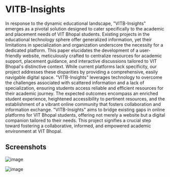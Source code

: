 
# VITB-Insights

In response to the dynamic educational landscape, "VITB-Insights" emerges as a pivotal solution designed to cater specifically to the academic and placement needs of VIT Bhopal students. Existing projects in the educational technology sphere offer generalized information, yet their limitations in specialization and organization underscore the necessity for a dedicated platform. This paper elucidates the development of a user-friendly website, meticulously crafted to centralize resources for academic support, placement guidance, and interactive discussions tailored to VIT Bhopal's distinctive context. While current platforms lack specificity, our project addresses these disparities by providing a comprehensive, easily navigable digital space. "VITB-Insights" leverages technology to overcome the challenges associated with scattered information and a lack of specialization, ensuring students access reliable and efficient resources for their academic journey. The expected outcomes encompass an enriched student experience, heightened accessibility to pertinent resources, and the establishment of a vibrant online community that fosters collaboration and information exchange. "VITB-Insights" aims to bridge existing gaps in online platforms for VIT Bhopal students, offering not merely a website but a digital companion tailored to their needs. This project signifies a crucial step toward fostering a collaborative, informed, and empowered academic environment at VIT Bhopal.

## Screenshots

![image](https://github.com/vishvas01/VITB-Insights/assets/45497718/096c2b1f-7685-4e72-83cc-dc8014843618)

![image](https://github.com/vishvas01/VITB-Insights/assets/45497718/dbd709d5-4edf-4f77-a414-e2ef30e63fe2)

